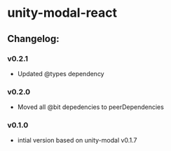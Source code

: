 # unity-modal-react

## Changelog:

### v0.2.1
- Updated @types dependency

### v0.2.0
- Moved all @bit depedencies to peerDependencies

### v0.1.0
- intial version based on unity-modal v0.1.7
